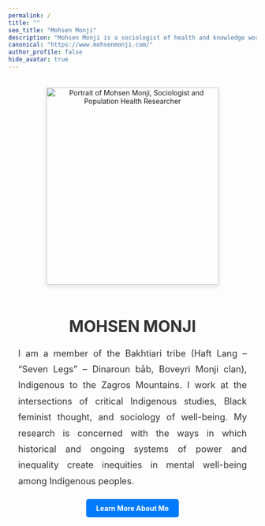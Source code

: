 ```yaml
---
permalink: /
title: ""
seo_title: "Mohsen Monji"
description: "Mohsen Monji is a sociologist of health and knowledge working at the intersections of critical Indigenous studies, Black feminist thought, and critical public health."
canonical: "https://www.mohsenmonji.com/"
author_profile: false
hide_avatar: true
---
```


<div style="text-align:center; margin-top:50px; max-width:800px; margin:auto; padding:20px;">

  <!-- Profile Image -->
  <div>
    <img src="images/mohsen-monji-profile.webp"
         alt="Portrait of Mohsen Monji, Sociologist and Population Health Researcher"
         style="width:350px; height:400px; object-fit:cover;
                box-shadow:0 4px 10px rgba(0,0,0,0.1); margin-bottom:20px;">
  </div>

  <!-- Name -->
  <h1 style="color:#333; font-size:32px; margin-bottom:10px;">MOHSEN MONJI</h1>


  <!-- Description -->
<p style="font-size:18px; color:#333; text-align:justify; line-height:1.8; margin:20px 0;">
  I am a member of the Bakhtiari tribe (Haft Lang – “Seven Legs” – Dinaroun bāb, Boveyri Monji clan), Indigenous to the Zagros Mountains. I work at the intersections of critical Indigenous studies, Black feminist thought, and sociology of well-being. My research is concerned with the ways in which historical and ongoing systems of power and inequality create inequities in mental well-being among Indigenous peoples.

<p style="font-size:18px; color:#333; text-align:justify; line-height:1.8; margin:20px 0;">
  
</p>
  

   

<!-- Button -->
  <div style="margin-bottom:20px;">
    <a href="/about-me/"
       style="display:inline-block; padding:10px 20px; background-color:#007BFF;
              color:white; text-decoration:none; border-radius:5px; font-weight:bold;">
      Learn More About Me
    </a>
  </div>


